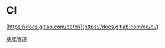 # CI

[https://docs.gitlab.com/ee/ci/](https://docs.gitlab.com/ee/ci/)

[基本管道](https://docs.gitlab.com/ee/ci/pipelines/pipeline_architectures.html#basic-pipelines)